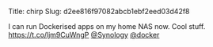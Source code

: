 Title: chirp
Slug: d2ee816f97082abcb1ebf2eed03d42f8

I can run Dockerised apps on my home NAS now. Cool stuff. <a href="https://t.co/ljm9CuWngP">https://t.co/ljm9CuWngP</a> <a href="http://twitter.com/Synology">@Synology</a> <a href="http://twitter.com/docker">@docker</a>
